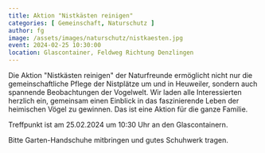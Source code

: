 ```yaml
---
title: Aktion "Nistkästen reinigen"
categories: [ Gemeinschaft, Naturschutz ]
author: fg
image: /assets/images/naturschutz/nistkaesten.jpg
event: 2024-02-25 10:30:00
location: Glascontainer, Feldweg Richtung Denzlingen
---
```

Die Aktion "Nistkästen reinigen" der Naturfreunde ermöglicht nicht nur die gemeinschaftliche Pflege der Nistplätze um und in Heuweiler, sondern auch spannende Beobachtungen der Vogelwelt. Wir laden alle Interessierten herzlich ein, gemeinsam einen Einblick in das faszinierende Leben der heimischen Vögel zu gewinnen. Das ist eine Aktion für die ganze Familie.

Treffpunkt ist am 25.02.2024 um 10:30 Uhr an den Glascontainern. 

Bitte Garten-Handschuhe mitbringen und gutes Schuhwerk tragen.
 